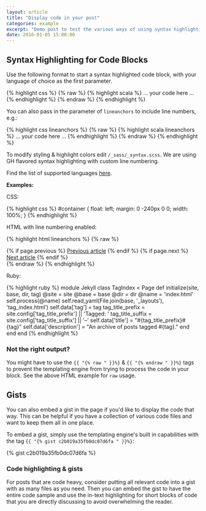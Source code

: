 ```yaml
---
layout: article
title: "Display code in your post"
categories: example
excerpt: "Demo post to test the various ways of using syntax highlighting."
date: 2016-01-05 15:00:00
---
```


## Syntax Highlighting for Code Blocks

Use the following format to start a syntax highlighted code block, with your language of choice as the first parameter.

{% highlight css %}
{% raw %}
{% highlight scala %}
...
your code here
...
{% endhighlight %}
{% endraw %}
{% endhighlight %}


You can also pass in the parameter of `lineanchors` to include line numbers, e.g.:

{% highlight css lineanchors %}
{% raw %}
{% highlight scala lineanchors %}
...
your code here
...
{% endhighlight %}
{% endraw %}
{% endhighlight %}



To modify styling & highlight colors edit `/_sass/_syntax.scss`. We are using GH flavored syntax highlighting with custom line numbering.

Find the list of supported languages [here](http://pygments.org/languages/). 

**Examples:** 

CSS:

{% highlight css %}
#container {
    float: left;
    margin: 0 -240px 0 0;
    width: 100%;
}
{% endhighlight %}

HTML with line numbering enabled:

{% highlight html lineanchors %}
{% raw %}
<nav class="pagination" role="navigation">
    {% if page.previous %}
        <a href="{{ site.url }}{{ page.previous.url }}" class="btn" title="{{ page.previous.title }}">Previous article</a>
    {% endif %}
    {% if page.next %}
        <a href="{{ site.url }}{{ page.next.url }}" class="btn" title="{{ page.next.title }}">Next article</a>
    {% endif %}
</nav><!-- /.pagination -->
{% endraw %}
{% endhighlight %}


Ruby:

{% highlight ruby %}
module Jekyll
  class TagIndex < Page
    def initialize(site, base, dir, tag)
      @site = site
      @base = base
      @dir = dir
      @name = 'index.html'
      self.process(@name)
      self.read_yaml(File.join(base, '_layouts'), 'tag_index.html')
      self.data['tag'] = tag
      tag_title_prefix = site.config['tag_title_prefix'] || 'Tagged: '
      tag_title_suffix = site.config['tag_title_suffix'] || '&#8211;'
      self.data['title'] = "#{tag_title_prefix}#{tag}"
      self.data['description'] = "An archive of posts tagged #{tag}."
    end
  end
end
{% endhighlight %}

### Not the right output?

You might have to use the `{{ "{% raw " }}%}` & `{{ "{% endraw " }}%}` tags to prevent the templating engine from trying to process the code in your block. See the above HTML example for `raw` usage. 

## Gists

You can also embed a gist in the page if you'd like to display the code that way. This can be helpful if you have a collection of various code files and want to keep them all in one place.  

To embed a gist, simply use the templating engine's built in capabilities with the tag  `{{ "{% gist c2b019a35fb0dc07d6fa " }}%}`:

{% gist c2b019a35fb0dc07d6fa %}


### Code highlighting & gists

For posts that are code heavy, consider putting all relevant code into a gist with as many files as you need. Then you can embed the gist to have the entire code sample and use the in-text highlighting for short blocks of code that you are directly discussing to avoid overwhelming the reader.

